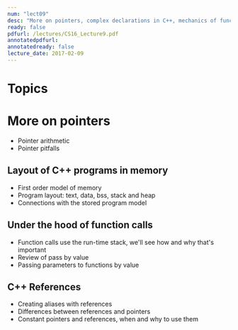```yaml
---
num: "lect09"
desc: "More on pointers, complex declarations in C++, mechanics of function calls (stack), passing parameters to functions by value, address and reference"
ready: false
pdfurl: /lectures/CS16_Lecture9.pdf
annotatedpdfurl: 
annotatedready: false
lecture_date: 2017-02-09 
---
```


# Topics

# More on pointers
* Pointer arithmetic
* Pointer pitfalls

## Layout of C++ programs in memory
* First order model of memory
* Program layout: text, data, bss, stack and heap
* Connections with the stored program model

## Under the hood of function calls
* Function calls use the run-time stack, we'll see how and why that's important
* Review of pass by value
* Passing parameters to functions by value 


## C++ References
* Creating aliases with references
* Differences between references and pointers
* Constant pointers and references, when and why to use them
